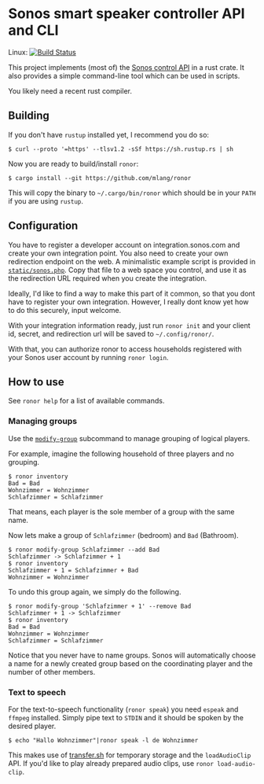 # Sonos smart speaker controller API and CLI

Linux: [![Build Status](https://travis-ci.org/mlang/ronor.svg?branch=master)](https://travis-ci.org/mlang/ronor)

This project implements (most of) the [Sonos control API] in a rust crate. It also provides a simple command-line tool which can be used in scripts.

You likely need a recent rust compiler.

## Building

If you don't have `rustup` installed yet, I recommend you do so:

```console
$ curl --proto '=https' --tlsv1.2 -sSf https://sh.rustup.rs | sh
```

Now you are ready to build/install `ronor`:

```console
$ cargo install --git https://github.com/mlang/ronor
```

This will copy the binary to `~/.cargo/bin/ronor` which should be in your
`PATH` if you are using `rustup`.

## Configuration

You have to register a developer account on integration.sonos.com and create your own integration point. You also need to create your own redirection endpoint on the web. A minimalistic example script is provided in [`static/sonos.php`].  Copy that file to a web space you control, and use it as the redirection URL required when you create the integration.

Ideally, I'd like to find a way to make this part of it common, so that you dont have to register your own integration. However, I really dont know yet how to do this securely, input welcome.

With your integration information ready, just run `ronor init` and your client id, secret, and redirection url will be saved to `~/.config/ronor/`.

With that, you can authorize ronor to access households registered with your Sonos user account by running `ronor login`.

## How to use

See `ronor help` for a list of available commands.

### Managing groups

Use the [`modify-group`] subcommand to manage grouping of logical players.

For example, imagine the following household of three players and no grouping.

```console
$ ronor inventory
Bad = Bad
Wohnzimmer = Wohnzimmer
Schlafzimmer = Schlafzimmer
```

That means, each player is the sole member of a group with the same name.

Now lets make a group of `Schlafzimmer` (bedroom) and `Bad` (Bathroom).

```console
$ ronor modify-group Schlafzimmer --add Bad
Schlafzimmer -> Schlafzimmer + 1
$ ronor inventory
Schlafzimmer + 1 = Schlafzimmer + Bad
Wohnzimmer = Wohnzimmer
```

To undo this group again, we simply do the following.

```console
$ ronor modify-group 'Schlafzimmer + 1' --remove Bad
Schlafzimmer + 1 -> Schlafzimmer
$ ronor inventory
Bad = Bad
Wohnzimmer = Wohnzimmer
Schlafzimmer = Schlafzimmer
```

Notice that you never have to name groups.  Sonos will automatically choose
a name for a newly created group based on the coordinating player and the
number of other members.

### Text to speech

For the text-to-speech functionality (`ronor speak`) you need `espeak` and `ffmpeg` installed. Simply pipe text to `STDIN` and it should be spoken by the desired player.

```console
$ echo "Hallo Wohnzimmer"|ronor speak -l de Wohnzimmer
```

This makes use of [transfer.sh] for temporary storage and the `loadAudioClip` API.  If you'd like to play already prepared audio clips, use `ronor load-audio-clip`.

[Sonos control API]: https://developer.sonos.com/reference/control-api/
[transfer.sh]: https://transfer.sh/
[`static/sonos.php`]: https://github.com/mlang/ronor/blob/master/static/sonos.php
[`modify-group`]: https://github.com/mlang/ronor/blob/master/src/subcmds/modify_group.rs
